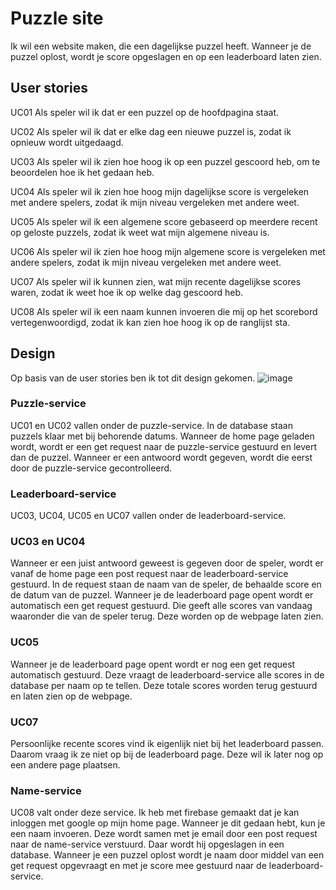 # Puzzle site
 
Ik wil een website maken, die een dagelijkse puzzel heeft. Wanneer je de puzzel oplost, wordt je score opgeslagen en op een leaderboard laten zien.

## User stories
UC01 Als speler wil ik dat er een puzzel op de hoofdpagina staat.

UC02 Als speler wil ik dat er elke dag een nieuwe puzzel is, zodat ik opnieuw wordt uitgedaagd.

UC03 Als speler wil ik zien hoe hoog ik op een puzzel gescoord heb, om te beoordelen hoe ik het gedaan heb.

UC04 Als speler wil ik zien hoe hoog mijn dagelijkse score is vergeleken met andere spelers, zodat ik mijn niveau vergeleken met andere weet.

UC05 Als speler wil ik een algemene score gebaseerd op meerdere recent op geloste puzzels, zodat ik weet wat mijn algemene niveau is.

UC06 Als speler wil ik zien hoe hoog mijn algemene score is vergeleken met andere spelers, zodat ik mijn niveau vergeleken met andere weet.

UC07 Als speler wil ik kunnen zien, wat mijn recente dagelijkse scores waren, zodat ik weet hoe ik op welke dag gescoord heb.

UC08 Als speler wil ik een naam kunnen invoeren die mij op het scorebord vertegenwoordigd, zodat ik kan zien hoe hoog ik op de ranglijst sta.

## Design 
Op basis van de user stories ben ik tot dit design gekomen.
![image](https://user-images.githubusercontent.com/49039524/174486089-3629245c-6512-4408-afb5-971de10a2692.png)

### Puzzle-service
UC01 en UC02 vallen onder de puzzle-service. In de database staan puzzels klaar met bij behorende datums. Wanneer de home page geladen wordt, wordt er een get request naar de puzzle-service gestuurd en levert dan de puzzel. Wanneer er een antwoord wordt gegeven, wordt die eerst door de puzzle-service gecontrolleerd.

### Leaderboard-service
 UC03, UC04, UC05 en UC07 vallen onder de leaderboard-service. 
 
### UC03 en UC04
Wanneer er een juist antwoord geweest is gegeven door de speler, wordt er vanaf de home page een post request naar de leaderboard-service gestuurd. In de request staan de naam van de speler, de behaalde score en de datum van de puzzel. Wanneer je de leaderboard page opent wordt er automatisch een get request gestuurd. Die geeft alle scores van vandaag waaronder die van de speler terug. Deze worden op de webpage laten zien.

### UC05
Wanneer je de leaderboard page opent wordt er nog een get request automatisch gestuurd. Deze vraagt de leaderboard-service alle scores in de database per naam op te tellen. Deze totale scores worden terug gestuurd en laten zien op de webpage.

### UC07
Persoonlijke recente scores vind ik eigenlijk niet bij het leaderboard passen. Daarom vraag ik ze niet op bij de leaderboard page. Deze wil ik later nog op een andere page plaatsen.

### Name-service
UC08 valt onder deze service. Ik heb met firebase gemaakt dat je kan inloggen met google op mijn home page. Wanneer je dit gedaan hebt, kun je een naam invoeren. Deze wordt samen met je email door een post request naar de name-service verstuurd. Daar wordt hij opgeslagen in een database. Wanneer je een puzzel oplost wordt je naam door middel van een get request opgevraagt en met je score mee gestuurd naar de leaderboard-service.


